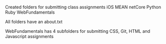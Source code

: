 Created folders for submitting class assignments
iOS
MEAN
netCore
Python
Ruby
WebFundamentals

All folders have an about.txt

WebFundamentals has 4 subfolders for submitting CSS, Git, HTML and Javascript assignments

